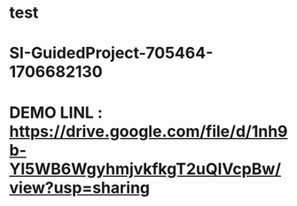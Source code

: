 # test
# SI-GuidedProject-705464-1706682130
# DEMO LINL : https://drive.google.com/file/d/1nh9b-YI5WB6WgyhmjvkfkgT2uQIVcpBw/view?usp=sharing
